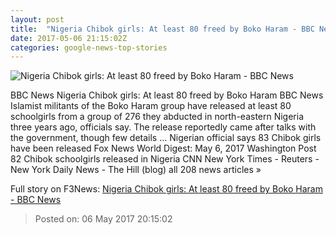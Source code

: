 ```yaml
---
layout: post
title:  "Nigeria Chibok girls: At least 80 freed by Boko Haram - BBC News"
date: 2017-05-06 21:15:02Z
categories: google-news-top-stories
---
```


![Nigeria Chibok girls: At least 80 freed by Boko Haram - BBC News](https://ichef.bbci.co.uk/news/1024/cpsprodpb/41F3/production/_95938861_nigeriangirls.jpg)

BBC News Nigeria Chibok girls: At least 80 freed by Boko Haram BBC News Islamist militants of the Boko Haram group have released at least 80 schoolgirls from a group of 276 they abducted in north-eastern Nigeria three years ago, officials say. The release reportedly came after talks with the government, though few details ... Nigerian official says 83 Chibok girls have been released Fox News World Digest: May 6, 2017 Washington Post 82 Chibok schoolgirls released in Nigeria CNN New York Times - Reuters - New York Daily News - The Hill (blog) all 208 news articles »


Full story on F3News: [Nigeria Chibok girls: At least 80 freed by Boko Haram - BBC News](http://www.f3nws.com/n/rcemJC)

> Posted on: 06 May 2017 20:15:02
